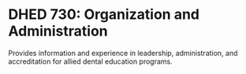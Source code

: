 # DHED 730: Organization and Administration

Provides information and experience in leadership, administration, and accreditation for allied dental education programs.